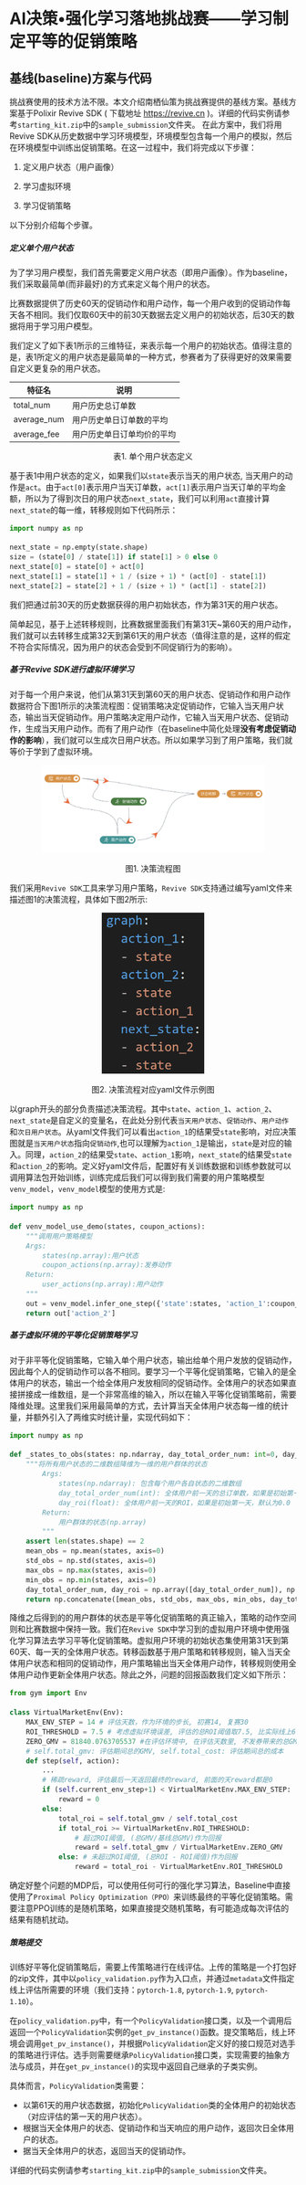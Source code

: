 

# AI决策•强化学习落地挑战赛——学习制定平等的促销策略

## 基线(baseline)方案与代码

挑战赛使用的技术方法不限。本文介绍南栖仙策为挑战赛提供的基线方案。基线方案基于Polixir Revive SDK ( 下载地址 https://revive.cn )。详细的代码实例请参考`starting_kit.zip`中的`sample_submission`文件夹。
在此方案中，我们将用Revive SDK从历史数据中学习环境模型，环境模型包含每一个用户的模拟，然后在环境模型中训练出促销策略。在这一过程中，我们将完成以下步骤：

1. 定义用户状态（用户画像）

2. 学习虚拟环境

3. 学习促销策略

以下分别介绍每个步骤。

##### 定义单个用户状态

为了学习用户模型，我们首先需要定义用户状态（即用户画像）。作为baseline，我们采取最简单(而非最好)的方式来定义每个用户的状态。

比赛数据提供了历史60天的促销动作和用户动作，每一个用户收到的促销动作每天各不相同。我们仅取60天中的前30天数据去定义用户的初始状态，后30天的数据将用于学习用户模型。

我们定义了如下表1所示的三维特征，来表示每一个用户的初始状态。值得注意的是，表1所定义的用户状态是最简单的一种方式，参赛者为了获得更好的效果需要自定义更复杂的用户状态。

| 特征名      | 说明                                        |
| ----------- | ------------------------------------------- |
| total_num   | 用户历史总订单数                            |
| average_num | 用户历史单日订单数的平均  |
| average_fee | 用户历史单日订单均价的平均 |

<center>表1. 单个用户状态定义</center>

基于表1中用户状态的定义，如果我们以`state`表示当天的用户状态,  当天用户的动作是`act`。由于`act[0]`表示用户当天订单数，`act[1]`表示用户当天订单的平均金额，所以为了得到次日的用户状态`next_state`，我们可以利用`act`直接计算`next_state`的每一维，转移规则如下代码所示：

```python
import numpy as np

next_state = np.empty(state.shape)
size = (state[0] / state[1]) if state[1] > 0 else 0
next_state[0] = state[0] + act[0]
next_state[1] = state[1] + 1 / (size + 1) * (act[0] - state[1])
next_state[2] = state[2] + 1 / (size + 1) * (act[1] - state[2])
```

我们把通过前30天的历史数据获得的用户初始状态，作为第31天的用户状态。

简单起见，基于上述转移规则，比赛数据里面我们有第31天~第60天的用户动作，我们就可以去转移生成第32天到第61天的用户状态（值得注意的是，这样的假定不符合实际情况，因为用户的状态会受到不同促销行为的影响）。

##### 基于Revive SDK进行虚拟环境学习

对于每一个用户来说，他们从第31天到第60天的用户状态、促销动作和用户动作数据符合下图1所示的决策流程图：促销策略决定促销动作，它输入当天用户状态，输出当天促销动作。用户策略决定用户动作，它输入当天用户状态、促销动作，生成当天用户动作。而有了用户动作（在baseline中简化处理**没有考虑促销动作的影响**），我们就可以生成次日用户状态。所以如果学习到了用户策略，我们就等价于学到了虚拟环境。

<center>
<img src="images/revive_graph.png" style="zoom:38%;" />

图1. 决策流程图
</center>

​我们采用`Revive SDK`工具来学习用户策略，`Revive SDK`支持通过编写yaml文件来描述图1的决策流程，具体如下图2所示:

<center>
<img src="images/yaml.png"  style="zoom:58%;" />

图2. 决策流程对应yaml文件示例图
</center>

以graph开头的部分负责描述决策流程。其中`state`、`action_1`、`action_2`、`next_state`是自定义的变量名，在此处分别代表`当天用户状态`、`促销动作`、`用户动作`和`次日用户状态`。从yaml文件我们可以看出`action_1`的结果受`state`影响，对应决策图就是`当天用户状态`指向`促销动作`,也可以理解为`action_1`是输出，`state`是对应的输入。同理，`action_2`的结果受`state`、`action_1`影响，`next_state`的结果受`state`和`action_2`的影响。定义好yaml文件后，配置好有关训练数据和训练参数就可以调用算法包开始训练，训练完成后我们可以得到我们需要的用户策略模型`venv_model`，`venv_model`模型的使用方式是:

```python
import numpy as np

def venv_model_use_demo(states, coupon_actions):
    """调用用户策略模型
    Args:
    	states(np.array):用户状态
    	coupon_actions(np.array):发券动作
    Return:
    	user_actions(np.array):用户动作
    """
    out = venv_model.infer_one_step({'state':states, 'action_1':coupon_actions})
	return out['action_2']
```

##### 基于虚拟环境的平等化促销策略学习

对于非平等化促销策略，它输入单个用户状态，输出给单个用户发放的促销动作，因此每个人的促销动作可以各不相同。要学习一个平等化促销策略，它输入的是全体用户的状态，输出一个给全体用户发放相同的促销动作。全体用户的状态如果直接拼接成一维数组，是一个非常高维的输入，所以在输入平等化促销策略前，需要降维处理。这里我们采用最简单的方式，去计算当天全体用户状态每一维的统计量，并额外引入了两维实时统计量，实现代码如下：

```python
import numpy as np

def _states_to_obs(states: np.ndarray, day_total_order_num: int=0, day_roi: float=0.0):
    """将所有用户状态的二维数组降维为一维的用户群体的状态
        Args:
            states(np.ndarray): 包含每个用户各自状态的二维数组
            day_total_order_num(int): 全体用户前一天的总订单数，如果是初始第一天，默认为0
            day_roi(float): 全体用户前一天的ROI，如果是初始第一天，默认为0.0
        Return:
            用户群体的状态(np.array)
        """
    assert len(states.shape) == 2
    mean_obs = np.mean(states, axis=0)
    std_obs = np.std(states, axis=0)
    max_obs = np.max(states, axis=0)
    min_obs = np.min(states, axis=0)
    day_total_order_num, day_roi = np.array([day_total_order_num]), np.array([day_roi])
    return np.concatenate([mean_obs, std_obs, max_obs, min_obs, day_total_order_num, day_roi], 0)
```

降维之后得到的的用户群体的状态是平等化促销策略的真正输入，策略的动作空间则和比赛数据中保持一致。我们在`Revive SDK`中学习到的虚拟用户环境中使用强化学习算法去学习平等化促销策略。虚拟用户环境的初始状态集使用第31天到第60天、每一天的全体用户状态。转移函数基于用户策略和转移规则，输入当天全体用户状态和相同的促销动作，用户策略输出当天全体用户动作，转移规则使用全体用户动作更新全体用户状态。除此之外，问题的回报函数我们定义如下所示：

```python
from gym import Env

class VirtualMarketEnv(Env):
	MAX_ENV_STEP = 14 # 评估天数，作为环境的步长, 初赛14, 复赛30
	ROI_THRESHOLD = 7.5 # 考虑虚拟环境误差, 评估的总ROI阈值取7.5, 比实际线上6.5要高1.0
	ZERO_GMV = 81840.0763705537 #在评估环境中, 在评估天数里, 不发券带来的总GMV
    # self.total_gmv: 评估期间总的GMV, self.total_cost: 评估期间总的成本
    def step(self, action):
        ...
        # 稀疏reward, 评估最后一天返回最终的reward, 前面的天reward都是0
        if (self.current_env_step+1) < VirtualMarketEnv.MAX_ENV_STEP:
            reward = 0
        else:
            total_roi = self.total_gmv / self.total_cost
            if total_roi >= VirtualMarketEnv.ROI_THRESHOLD:
                # 超过ROI阈值, (总GMV/基线总GMV)作为回报
            	reward = self.total_gmv / VirtualMarketEnv.ZERO_GMV
            else: # 未超过ROI阈值, (总ROI - ROI阈值)作为回报
            	reward = total_roi - VirtualMarketEnv.ROI_THRESHOLD
```

确定好整个问题的MDP后，可以使用任何可行的强化学习算法，Baseline中直接使用了`Proximal Policy Optimization（PPO）`来训练最终的平等化促销策略。需要注意PPO训练的是随机策略，如果直接提交随机策略，有可能造成每次评估的结果有随机扰动。

##### 策略提交

训练好平等化促销策略后，需要上传策略进行在线评估。上传的策略是一个打包好的zip文件，其中以`policy_validation.py`作为入口点，并通过`metadata`文件指定线上评估所需要的环境（我们支持：`pytorch-1.8`, `pytorch-1.9`, `pytorch-1.10`）。

在`policy_validation.py`中，有一个`PolicyValidation`接口类，以及一个调用后返回一个`PolicyValidation`实例的`get_pv_instance()`函数。提交策略后，线上环境会调用`get_pv_instance()`，并根据`PolicyValidation`定义好的接口规范对选手的策略进行评估。选手则需要继承`PolicyValidation`接口类，实现需要的抽象方法与成员，并在`get_pv_instance()`的实现中返回自己继承的子类实例。

具体而言，`PolicyValidation`类需要：

* 以第61天的用户状态数据，初始化`PolicyValidation`类的全体用户的初始状态（对应评估的第一天的用户状态）。
* 根据当天全体用户的状态、促销动作和当天响应的用户动作，返回次日全体用户的状态。
* 据当天全体用户的状态，返回当天的促销动作。

详细的代码实例请参考`starting_kit.zip`中的`sample_submission`文件夹。
